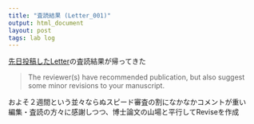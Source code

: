 ```yaml
---
title: "査読結果 (Letter_001)"
output: html_document
layout: post
tags: lab log
---
```


[先日投稿したLetter](https://keachmurakami.github.io/2016/09/12/Pub2016b.html)の査読結果が帰ってきた  

> The reviewer(s) have recommended publication, but also suggest some minor revisions to your manuscript.  

およそ２週間という並々ならぬスピード審査の割になかなかコメントが重い  
編集・査読の方々に感謝しつつ、博士論文の山場と平行してReviseを作成  
